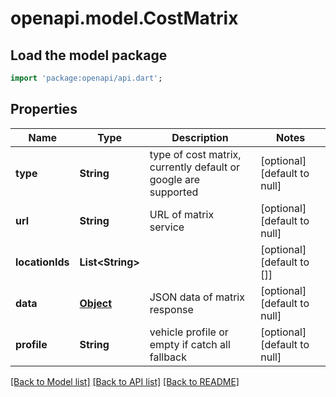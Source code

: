 # openapi.model.CostMatrix

## Load the model package
```dart
import 'package:openapi/api.dart';
```

## Properties
Name | Type | Description | Notes
------------ | ------------- | ------------- | -------------
**type** | **String** | type of cost matrix, currently default or google are supported | [optional] [default to null]
**url** | **String** | URL of matrix service | [optional] [default to null]
**locationIds** | **List&lt;String&gt;** |  | [optional] [default to []]
**data** | [**Object**](Object.md) | JSON data of matrix response | [optional] [default to null]
**profile** | **String** | vehicle profile or empty if catch all fallback | [optional] [default to null]

[[Back to Model list]](../README.md#documentation-for-models) [[Back to API list]](../README.md#documentation-for-api-endpoints) [[Back to README]](../README.md)


